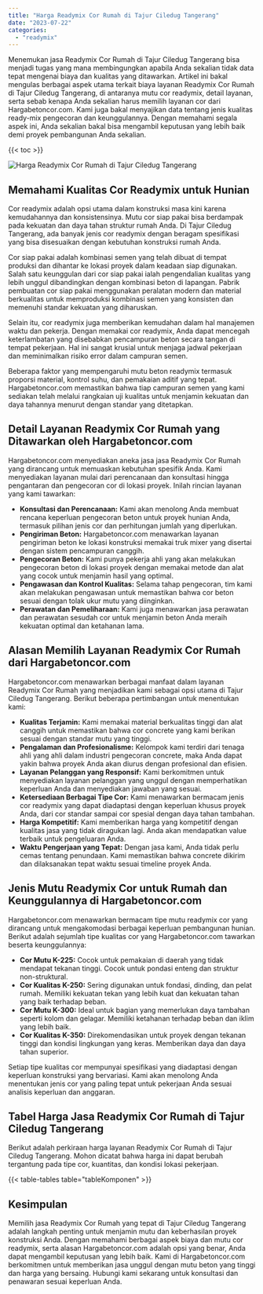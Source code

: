 ```yaml
---
title: "Harga Readymix Cor Rumah di Tajur Ciledug Tangerang"
date: "2023-07-22"
categories: 
  - "readymix"
---
```



Menemukan jasa Readymix Cor Rumah di Tajur Ciledug Tangerang bisa menjadi tugas yang mana membingungkan apabila Anda sekalian tidak data tepat mengenai biaya dan kualitas yang ditawarkan. Artikel ini bakal mengulas berbagai aspek utama terkait biaya layanan Readymix Cor Rumah di Tajur Ciledug Tangerang, di antaranya mutu cor readymix, detail layanan, serta sebab kenapa Anda sekalian harus memilih layanan cor dari Hargabetoncor.com. Kami juga bakal menyajikan data tentang jenis kualitas ready-mix pengecoran dan keunggulannya. Dengan memahami segala aspek ini, Anda sekalian bakal bisa mengambil keputusan yang lebih baik demi proyek pembangunan Anda sekalian.

{{< toc >}}

![Harga Readymix Cor Rumah di Tajur Ciledug Tangerang](https://hargareadymixid.github.io/hbc/readymix-hbc%20(37).png)

## Memahami Kualitas Cor Readymix untuk Hunian

Cor readymix adalah opsi utama dalam konstruksi masa kini karena kemudahannya dan konsistensinya. Mutu cor siap pakai bisa berdampak pada kekuatan dan daya tahan struktur rumah Anda. Di Tajur Ciledug Tangerang, ada banyak jenis cor readymix dengan beragam spesifikasi yang bisa disesuaikan dengan kebutuhan konstruksi rumah Anda.

Cor siap pakai adalah kombinasi semen yang telah dibuat di tempat produksi dan dihantar ke lokasi proyek dalam keadaan siap digunakan. Salah satu keunggulan dari cor siap pakai ialah pengendalian kualitas yang lebih unggul dibandingkan dengan kombinasi beton di lapangan. Pabrik pembuatan cor siap pakai menggunakan peralatan modern dan material berkualitas untuk memproduksi kombinasi semen yang konsisten dan memenuhi standar kekuatan yang diharuskan.

Selain itu, cor readymix juga memberikan kemudahan dalam hal manajemen waktu dan pekerja. Dengan memakai cor readymix, Anda dapat mencegah keterlambatan yang disebabkan pencampuran beton secara tangan di tempat pekerjaan. Hal ini sangat krusial untuk menjaga jadwal pekerjaan dan meminimalkan risiko error dalam campuran semen.

Beberapa faktor yang mempengaruhi mutu beton readymix termasuk proporsi material, kontrol suhu, dan pemakaian aditif yang tepat. Hargabetoncor.com memastikan bahwa tiap campuran semen yang kami sediakan telah melalui rangkaian uji kualitas untuk menjamin kekuatan dan daya tahannya menurut dengan standar yang ditetapkan.

## Detail Layanan Readymix Cor Rumah yang Ditawarkan oleh Hargabetoncor.com

Hargabetoncor.com menyediakan aneka jasa jasa Readymix Cor Rumah yang dirancang untuk memuaskan kebutuhan spesifik Anda. Kami menyediakan layanan mulai dari perencanaan dan konsultasi hingga pengantaran dan pengecoran cor di lokasi proyek. Inilah rincian layanan yang kami tawarkan:

- **Konsultasi dan Perencanaan:** Kami akan menolong Anda membuat rencana keperluan pengecoran beton untuk proyek hunian Anda, termasuk pilihan jenis cor dan perhitungan jumlah yang diperlukan.
- **Pengiriman Beton:** Hargabetoncor.com menawarkan layanan pengiriman beton ke lokasi konstruksi memakai truk mixer yang disertai dengan sistem pencampuran canggih.
- **Pengecoran Beton:** Kami punya pekerja ahli yang akan melakukan pengecoran beton di lokasi proyek dengan memakai metode dan alat yang cocok untuk menjamin hasil yang optimal.
- **Pengawasan dan Kontrol Kualitas:** Selama tahap pengecoran, tim kami akan melakukan pengawasan untuk memastikan bahwa cor beton sesuai dengan tolak ukur mutu yang diinginkan.
- **Perawatan dan Pemeliharaan:** Kami juga menawarkan jasa perawatan dan perawatan sesudah cor untuk menjamin beton Anda meraih kekuatan optimal dan ketahanan lama.

## Alasan Memilih Layanan Readymix Cor Rumah dari Hargabetoncor.com

Hargabetoncor.com menawarkan berbagai manfaat dalam layanan Readymix Cor Rumah yang menjadikan kami sebagai opsi utama di Tajur Ciledug Tangerang. Berikut beberapa pertimbangan untuk menentukan kami:

- **Kualitas Terjamin:** Kami memakai material berkualitas tinggi dan alat canggih untuk memastikan bahwa cor concrete yang kami berikan sesuai dengan standar mutu yang tinggi.
- **Pengalaman dan Profesionalisme:** Kelompok kami terdiri dari tenaga ahli yang ahli dalam industri pengecoran concrete, maka Anda dapat yakin bahwa proyek Anda akan diurus dengan profesional dan efisien.
- **Layanan Pelanggan yang Responsif:** Kami berkomitmen untuk menyediakan layanan pelanggan yang unggul dengan memperhatikan keperluan Anda dan menyediakan jawaban yang sesuai.
- **Ketersediaan Berbagai Tipe Cor:** Kami menawarkan bermacam jenis cor readymix yang dapat diadaptasi dengan keperluan khusus proyek Anda, dari cor standar sampai cor spesial dengan daya tahan tambahan.
- **Harga Kompetitif:** Kami memberikan harga yang kompetitif dengan kualitas jasa yang tidak diragukan lagi. Anda akan mendapatkan value terbaik untuk pengeluaran Anda.
- **Waktu Pengerjaan yang Tepat:** Dengan jasa kami, Anda tidak perlu cemas tentang penundaan. Kami memastikan bahwa concrete dikirim dan dilaksanakan tepat waktu sesuai timeline proyek Anda.

## Jenis Mutu Readymix Cor untuk Rumah dan Keunggulannya di Hargabetoncor.com

Hargabetoncor.com menawarkan bermacam tipe mutu readymix cor yang dirancang untuk mengakomodasi berbagai keperluan pembangunan hunian. Berikut adalah sejumlah tipe kualitas cor yang Hargabetoncor.com tawarkan beserta keunggulannya:

- **Cor Mutu K-225:** Cocok untuk pemakaian di daerah yang tidak mendapat tekanan tinggi. Cocok untuk pondasi enteng dan struktur non-struktural.
- **Cor Kualitas K-250:** Sering digunakan untuk fondasi, dinding, dan pelat rumah. Memiliki kekuatan tekan yang lebih kuat dan kekuatan tahan yang baik terhadap beban.
- **Cor Mutu K-300:** Ideal untuk bagian yang memerlukan daya tambahan seperti kolom dan gelagar. Memiliki ketahanan terhadap beban dan iklim yang lebih baik.
- **Cor Kualitas K-350:** Direkomendasikan untuk proyek dengan tekanan tinggi dan kondisi lingkungan yang keras. Memberikan daya dan daya tahan superior.

Setiap tipe kualitas cor mempunyai spesifikasi yang diadaptasi dengan keperluan konstruksi yang bervariasi. Kami akan menolong Anda menentukan jenis cor yang paling tepat untuk pekerjaan Anda sesuai analisis keperluan dan anggaran.

## Tabel Harga Jasa Readymix Cor Rumah di Tajur Ciledug Tangerang

Berikut adalah perkiraan harga layanan Readymix Cor Rumah di Tajur Ciledug Tangerang. Mohon dicatat bahwa harga ini dapat berubah tergantung pada tipe cor, kuantitas, dan kondisi lokasi pekerjaan.

{{< table-tables table="tableKomponen" >}}

## Kesimpulan

Memilih jasa Readymix Cor Rumah yang tepat di Tajur Ciledug Tangerang adalah langkah penting untuk menjamin mutu dan keberhasilan proyek konstruksi Anda. Dengan memahami berbagai aspek biaya dan mutu cor readymix, serta alasan Hargabetoncor.com adalah opsi yang benar, Anda dapat mengambil keputusan yang lebih baik. Kami di Hargabetoncor.com berkomitmen untuk memberikan jasa unggul dengan mutu beton yang tinggi dan harga yang bersaing. Hubungi kami sekarang untuk konsultasi dan penawaran sesuai keperluan Anda.
